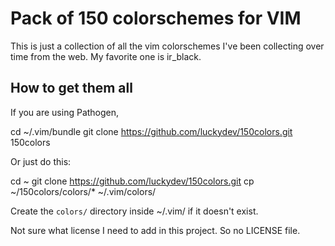 # Pack of 150 colorschemes for VIM

This is just a collection of all the vim colorschemes I've been collecting over time from the web. 
My favorite one is ir_black.

## How to get them all

If you are using Pathogen, 

  cd ~/.vim/bundle
  git clone https://github.com/luckydev/150colors.git 150colors

Or just do this:

  cd ~
  git clone https://github.com/luckydev/150colors.git 
  cp ~/150colors/colors/* ~/.vim/colors/

Create the `colors/` directory inside ~/.vim/ if it doesn't exist.

Not sure what license I need to add in this project. So no LICENSE file.
